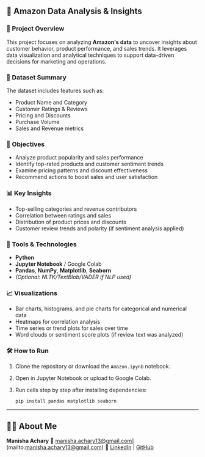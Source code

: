 

## 🛒 Amazon Data Analysis & Insights

### 📌 Project Overview

This project focuses on analyzing **Amazon's data** to uncover insights about customer behavior, product performance, and sales trends. It leverages data visualization and analytical techniques to support data-driven decisions for marketing and operations.

### 📂 Dataset Summary

The dataset includes features such as:

* Product Name and Category
* Customer Ratings & Reviews
* Pricing and Discounts
* Purchase Volume
* Sales and Revenue metrics


### 🎯 Objectives

* Analyze product popularity and sales performance
* Identify top-rated products and customer sentiment trends
* Examine pricing patterns and discount effectiveness
* Recommend actions to boost sales and user satisfaction

### 📊 Key Insights

* Top-selling categories and revenue contributors
* Correlation between ratings and sales
* Distribution of product prices and discounts
* Customer review trends and polarity (if sentiment analysis applied)

### 🧰 Tools & Technologies

* **Python**
* **Jupyter Notebook** / Google Colab
* **Pandas**, **NumPy**, **Matplotlib**, **Seaborn**
* *(Optional: NLTK/TextBlob/VADER if NLP used)*

### 📈 Visualizations

* Bar charts, histograms, and pie charts for categorical and numerical data
* Heatmaps for correlation analysis
* Time series or trend plots for sales over time
* Word clouds or sentiment score plots (if review text was analyzed)

### 🛠️ How to Run

1. Clone the repository or download the `Amazon.ipynb` notebook.
2. Open in Jupyter Notebook or upload to Google Colab.
3. Run cells step by step after installing dependencies:

   ```bash
   pip install pandas matplotlib seaborn
   ```
---

## 🙋‍♀️ About Me

**Manisha Achary**
📧 manisha.achary13@gmail.com](mailto:manisha.achary13@gmail.com)
🔗 [LinkedIn](https://www.linkedin.com/) | [GitHub](https://github.com/) 
